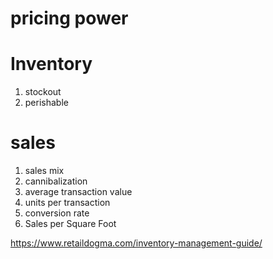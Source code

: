 
# pricing power

# Inventory

1. stockout
2. perishable

# sales

1. sales mix
2. cannibalization
3. average transaction value
4. units per transaction
5. conversion rate
6. Sales per Square Foot 



https://www.retaildogma.com/inventory-management-guide/
